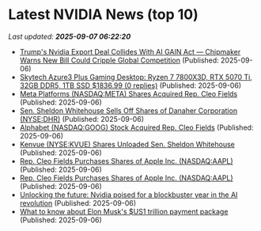 # Latest NVIDIA News (top 10)
_Last updated: **2025-09-07 06:22:20**_

- [Trump's Nvidia Export Deal Collides With AI GAIN Act — Chipmaker Warns New Bill Could Cripple Global Competition](https://biztoc.com/x/28b4d83edb73ff69) (Published: 2025-09-06)
- [Skytech Azure3 Plus Gaming Desktop: Ryzen 7 7800X3D, RTX 5070 Ti, 32GB DDR5, 1TB SSD $1836.99 (0 replies)](https://slickdeals.net/f/18585586-skytech-azure3-plus-gaming-desktop-ryzen-7-7800x3d-rtx-5070-ti-32gb-ddr5-1tb-ssd-1836-99) (Published: 2025-09-06)
- [Meta Platforms (NASDAQ:META) Shares Acquired Rep. Cleo Fields](https://www.etfdailynews.com/2025/09/06/meta-platforms-nasdaqmeta-shares-acquired-rep-cleo-fields/) (Published: 2025-09-06)
- [Sen. Sheldon Whitehouse Sells Off Shares of Danaher Corporation (NYSE:DHR)](https://www.etfdailynews.com/2025/09/06/sen-sheldon-whitehouse-sells-off-shares-of-danaher-corporation-nysedhr/) (Published: 2025-09-06)
- [Alphabet (NASDAQ:GOOG) Stock Acquired Rep. Cleo Fields](https://www.etfdailynews.com/2025/09/06/alphabet-nasdaqgoog-stock-acquired-rep-cleo-fields/) (Published: 2025-09-06)
- [Kenvue (NYSE:KVUE) Shares Unloaded Sen. Sheldon Whitehouse](https://www.etfdailynews.com/2025/09/06/kenvue-nysekvue-shares-unloaded-sen-sheldon-whitehouse/) (Published: 2025-09-06)
- [Rep. Cleo Fields Purchases Shares of Apple Inc. (NASDAQ:AAPL)](https://www.etfdailynews.com/2025/09/06/rep-cleo-fields-purchases-shares-of-apple-inc-nasdaqaapl/) (Published: 2025-09-06)
- [Rep. Cleo Fields Purchases Shares of Apple Inc. (NASDAQ:AAPL)](https://www.etfdailynews.com/2025/09/06/rep-cleo-fields-purchases-shares-of-apple-inc-nasdaqaapl-2/) (Published: 2025-09-06)
- [Unlocking the future: Nvidia poised for a blockbuster year in the AI revolution](https://www.naturalnews.com/2025-09-06-nvidia-poised-for-blockbuster-year-ai-revolution.html) (Published: 2025-09-06)
- [What to know about Elon Musk's $US1 trillion payment package](https://www.abc.net.au/news/2025-09-06/elon-musk-1-trillion-tesla-payment-package-explained/105743354) (Published: 2025-09-06)
